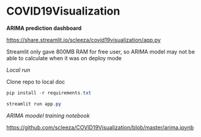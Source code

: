 # COVID19Visualization

**ARIMA prediction dashboard**

https://share.streamlit.io/scleeza/covid19visualization/app.py 

Streamlit only gave 800MB RAM for free user, so ARIMA model may not be able to calculate when it was on deploy mode

*Local run*

Clone repo to local doc


```powershell
pip install -r requirements.txt 
```


```powershell
streamlit run app.py
```

*ARIMA moodel training notebook*

https://github.com/scleeza/COVID19Visualization/blob/master/arima.ipynb
